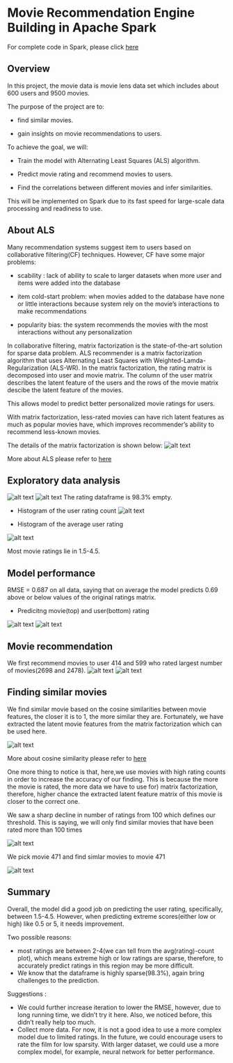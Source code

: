 # Movie Recommendation Engine Building in Apache Spark
For complete code in Spark, please click [here](https://databricks-prod-cloudfront.cloud.databricks.com/public/4027ec902e239c93eaaa8714f173bcfc/2268229575846883/1611422526940121/6723471235902913/latest.html)

## Overview
In this project, the movie data is movie lens data set which includes about 600 users and 9500 movies.

The purpose of the project are to:

* find similar movies.

* gain insights on movie recommendations to users.


To achieve the goal, we will:

* Train the model with Alternating Least Squares (ALS) algorithm.

* Predict movie rating and recommend movies to users.

* Find the correlations between different movies and infer similarities.

This will be implemented on Spark due to its fast speed for large-scale data processing and readiness to use.

## About ALS
Many recommendation systems suggest item to users based on collaborative filtering(CF) techniques. However, CF have some major problems:

* scability : lack of ability to scale to larger datasets when more user and items were added into the database

* item cold-start problem: when movies added to the database have none or little interactions because system rely on the movie’s interactions to make recommendations

* popularity bias: the system recommends the movies with the most interactions without any personalization

In collaborative filtering, matrix factorization is the state-of-the-art solution for sparse data problem. ALS recommender is a matrix factorization algorithm that uses Alternating Least Squares with Weighted-Lamda-Regularization (ALS-WR). In the matrix factorization, the rating matrix is decomposed into user and movie matrix. The column of the user matrix describes the latent feature of the users and the rows of the movie matrix descibe the latent feature of the movies.

This allows model to predict better personalized movie ratings for users.

With matrix factorization, less-rated movies can have rich latent features as much as popular movies have, which improves recommender’s ability to recommend less-known movies.

The details of the matrix factorization is shown below:
![alt text](https://github.com/weiziyuan/Movie-recommendation/blob/master/image/matrix%20factorization.png)

More about ALS please refer to [here](https://towardsdatascience.com/prototyping-a-recommender-system-step-by-step-part-2-alternating-least-square-als-matrix-4a76c58714a1)

## Exploratory data analysis
![alt text](https://github.com/weiziyuan/Movie-recommendation/blob/master/image/movie_table.png)
![alt text](https://github.com/weiziyuan/Movie-recommendation/blob/master/image/rating_table.png)
The rating dataframe is 98.3% empty.

* Histogram of the user rating count
![alt text](https://github.com/weiziyuan/Movie-recommendation/blob/master/image/hist_rating_cnt.png)

* Histogram of the average user rating

![alt text](https://github.com/weiziyuan/Movie-recommendation/blob/master/image/hist_avg_rating.png)

Most movie ratings lie in 1.5-4.5.

## Model performance
RMSE = 0.687 on all data, saying that on average the model predicts 0.69 above or below values of the original ratings matrix.

* Predicitng movie(top) and user(bottom) rating

![alt text](https://github.com/weiziyuan/Movie-recommendation/blob/master/image/mp_alldata_movie.png)
![alt text](https://github.com/weiziyuan/Movie-recommendation/blob/master/image/mp_alldata_user.png)

## Movie recommendation
We first recommend movies to user 414 and 599 who rated largest number of movies(2698 and 2478).
![alt text](https://github.com/weiziyuan/Movie-recommendation/blob/master/image/user414.png)
![alt text](https://github.com/weiziyuan/Movie-recommendation/blob/master/image/user599.png)

## Finding similar movies
We find similar movie based on the cosine similarities between movie features, the closer it is to 1, the more similar they are.
Fortunately, we have extracted the latent movie features from the matrix factorization which can be used here.

![alt text](https://github.com/weiziyuan/Movie-recommendation/blob/master/image/cos_similarity.png)


More about cosine similarity please refer to [here](https://www.machinelearningplus.com/nlp/cosine-similarity/)

One more thing to notice is that, here,we use movies with high rating counts in order to increase the accuracy of our finding. This is because the more the movie is rated, the more data we have to use for)
matrix factorization, therefore, higher chance the extracted latent feature matrix of this movie is closer to the correct one.

We saw a sharp decline in number of ratings from 100 which defines our threshold. This is saying, we will only find similar movies that have been rated more than 100 times


![alt text](https://github.com/weiziyuan/Movie-recommendation/blob/master/image/count_vs_rating.png)

We pick movie 471 and find simlar movies to movie 471

![alt text](https://github.com/weiziyuan/Movie-recommendation/blob/master/image/similar_to_471.png)

## Summary
Overall, the model did a good job on predicting the user rating, specifically, between 1.5-4.5. However, when predicting extreme scores(either low or high) like 0.5 or 5, it needs improvement. 

Two possible reasons:
* most ratings are between 2-4(we can tell from the avg(rating)-count plot), which means extreme high or low ratings are sparse, therefore, to accurately predict ratings in this region may be more difficult.
* We know that the dataframe is highly sparse(98.3%), again bring challenges to the prediction. 

Suggestions :
* We could further increase iteration to lower the RMSE, however, due to long running time, we didn’t try it here. Also, we noticed before, this didn’t really help too much.
* Collect more data.
For now, it is not a good idea to use a more complex model due to limited ratings. 
In the future, we could encourage users to rate the film for low sparsity. With larger dataset, we could use a more complex model, for example, neural network for better performance.

